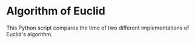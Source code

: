 # Algorithm of Euclid

This Python script compares the time of two different implementations of Euclid's algorithm.
